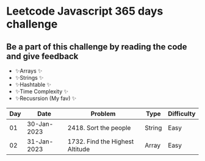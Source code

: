 # Leetcode Javascript 365 days challenge 
## Be a part of this challenge by reading the code and give feedback

- ✨Arrays ✨
- ✨Strings ✨
- ✨Hashtable ✨
- ✨Time Complexity ✨
- ✨Recusrsion  (My fav) ✨

| Day | Date | Problem | Type | Difficulty
| ------ | ------ | ------ | ------ | ------ | 
| 01 | 30-Jan-2023 | 2418. Sort the people | String | Easy
| 02 | 31-Jan-2023 | 1732. Find the Highest Altitude | Array | Easy